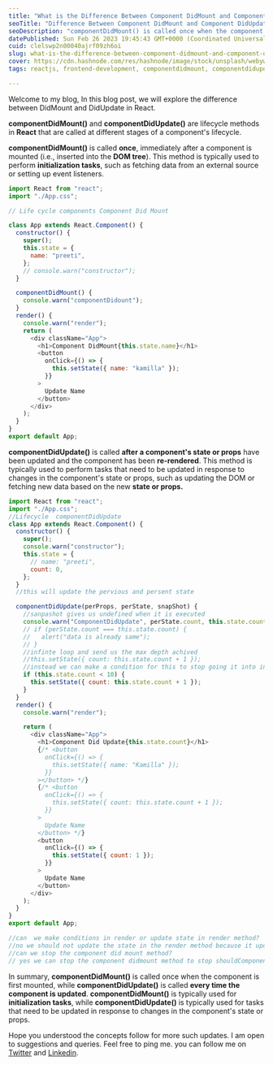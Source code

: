 ```yaml
---
title: "What is the Difference Between Component DidMount and Component DidUpdate"
seoTitle: "Difference Between Component DidMount and Component DidUpdate"
seoDescription: "componentDidMount() is called once when the component is first mounted, while componentDidUpdate() is called every time the component is updated.Read more.."
datePublished: Sun Feb 26 2023 19:45:43 GMT+0000 (Coordinated Universal Time)
cuid: clelswp2n00040ajrf09zh6oi
slug: what-is-the-difference-between-component-didmount-and-component-didupdate
cover: https://cdn.hashnode.com/res/hashnode/image/stock/unsplash/webyw4NsFPg/upload/c7a8ac551b160178562b108bea09e3ac.jpeg
tags: reactjs, frontend-development, componentdidmount, componentdidupdate

---
```


Welcome to my blog, In this blog post, we will explore the difference between DidMount and DidUpdate in React.

**componentDidMount()** and **componentDidUpdate()** are lifecycle methods in **React** that are called at different stages of a component's lifecycle.

**componentDidMount()** is called **once**, immediately after a component is mounted (i.e., inserted into the **DOM tree**). This method is typically used to perform **initialization tasks**, such as fetching data from an external source or setting up event listeners.

```javascript
import React from "react";
import "./App.css";

// Life cycle components Component Did Mount

class App extends React.Component() {
  constructor() {
    super();
    this.state = {
      name: "preeti",
    };
    // console.warn("constructor");
  }

  componentDidMount() {
    console.warn("componentDidount");
  }
  render() {
    console.warn("render");
    return (
      <div className="App">
        <h1>Component DidMount{this.state.name}</h1>
        <button
          onClick={() => {
            this.setState({ name: "kamilla" });
          }}
        >
          Update Name
        </button>
      </div>
    );
  }
}
export default App;
```

**componentDidUpdate()** is called **after a component's state or props** have been updated and the component has been **re-rendered**. This method is typically used to perform tasks that need to be updated in response to changes in the component's state or props, such as updating the DOM or fetching new data based on the new **state or props.**

```javascript
import React from "react";
import "./App.css";
//Lifecycle  componentDidUpdate
class App extends React.Component() {
  constructor() {
    super();
    console.warn("constructor");
    this.state = {
      // name: "preeti",
      count: 0,
    };
  }
  //this will update the pervious and persent state

  componentDidUpdate(perProps, perState, snapShot) {
    //sanpashot gives us undefined when it is executed
    console.warn("ComponentDidUpdate", perState.count, this.state.count);
    // if (perState.count === this.state.count) {
    //   alert("data is already same");
    // }
    //infinte loop and send us the max depth achived
    //this.setState({ count: this.state.count + 1 });
    //instead we can make a condition for this to stop going it into infinite loop
    if (this.state.count < 10) {
      this.setState({ count: this.state.count + 1 });
    }
  }
  render() {
    console.warn("render");

    return (
      <div className="App">
        <h1>Component Did Update{this.state.count}</h1>
        {/* <button
          onClick={() => {
            this.setState({ name: "Kamilla" });
          }}
        ></button> */}
        {/* <button
          onClick={() => {
            this.setState({ count: this.state.count + 1 });
          }}
        >
          Update Name
        </button> */}
        <button
          onClick={() => {
            this.setState({ count: 1 });
          }}
        >
          Update Name
        </button>
      </div>
    );
  }
}
export default App;

//can  we make conditions in render or update state in render method?
//no we should not update the state in the render method because it update automaically so when we want to update the state we should do it in the component
//can we stop the component did mount method?
// yes we can stop the component didmount method to stop shouldComponentUpdate() return false
```

In summary, **componentDidMount()** is called once when the component is first mounted, while **componentDidUpdate()** is called **every time the component is updated**. **componentDidMount()** is typically used for **initialization tasks**, while **componentDidUpdate()** is typically used for tasks that need to be updated in response to changes in the component's state or props.

Hope you understood the concepts follow for more such updates. I am open to suggestions and queries. Feel free to ping me. you can follow me on [Twitter](https://twitter.com/preeti_samuel1) and [Linkedin](https://www.linkedin.com/in/preeti-samuel-5a247962/).